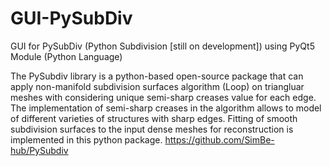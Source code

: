 # GUI-PySubDiv
GUI for PySubDiv (Python Subdivision [still on development]) using PyQt5 Module (Python Language) 

The PySubdiv library is a python-based open-source package that can apply non-manifold subdivision surfaces algorithm (Loop) on triangluar meshes with considering unique semi-sharp creases value for each edge. The implementation of semi-sharp creases in the algorithm allows to model of different varieties of structures with sharp edges. Fitting of smooth subdivision surfaces to the input dense meshes for reconstruction is implemented in this python package.
https://github.com/SimBe-hub/PySubdiv
